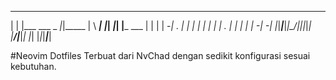                                                           
 _____             _          ____      _   ___ _ _         
|   | |___ ___ _ _|_|_____   |    \ ___| |_|  _|_| |___ ___ 
| | | | -_| . | | | |     |  |  |  | . |  _|  _| | | -_|_ -|
|_|___|___|___|\_/|_|_|_|_|  |____/|___|_| |_| |_|_|___|___|
                                                            


#Neovim Dotfiles
Terbuat dari NvChad dengan sedikit konfigurasi sesuai kebutuhan. 
